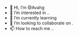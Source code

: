 - 👋 Hi, I’m @Avahg 
- 👀 I’m interested in ..
- 🌱 I’m currently learning 
- 💞️ I’m looking to collaborate on .
- 📫 How to reach me ..

<!---
Avahg/Avahg is a ✨ special ✨ repository because its `README.md` (this file) appears on your GitHub profile.
You can click the Preview link to take a look at your changes.
--->
